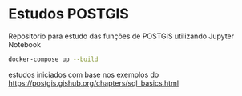 # Estudos POSTGIS

Repositorio para estudo das funções de POSTGIS utilizando Jupyter Notebook

```bash
docker-compose up --build
```

estudos iniciados com base nos exemplos do https://postgis.gishub.org/chapters/sql_basics.html
